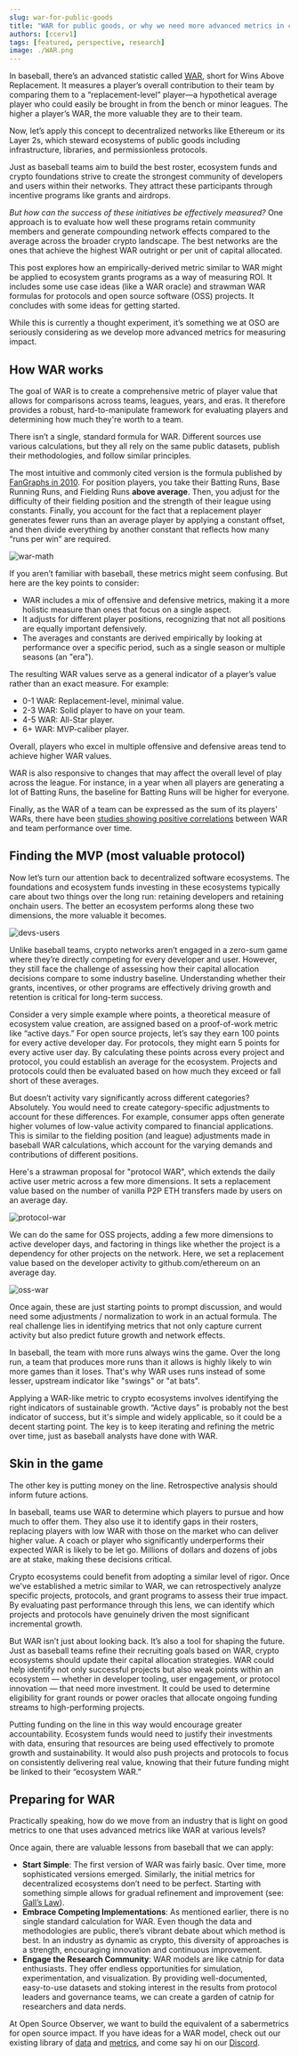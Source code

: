 ```yaml
---
slug: war-for-public-goods
title: "WAR for public goods, or why we need more advanced metrics in crypto"
authors: [ccerv1]
tags: [featured, perspective, research]
image: ./WAR.png
---
```


In baseball, there’s an advanced statistic called [WAR](https://en.wikipedia.org/wiki/Wins_Above_Replacement), short for Wins Above Replacement. It measures a player’s overall contribution to their team by comparing them to a “replacement-level” player—a hypothetical average player who could easily be brought in from the bench or minor leagues. The higher a player’s WAR, the more valuable they are to their team.

Now, let’s apply this concept to decentralized networks like Ethereum or its Layer 2s, which steward ecosystems of public goods including infrastructure, libraries, and permissionless protocols.

Just as baseball teams aim to build the best roster, ecosystem funds and crypto foundations strive to create the strongest community of developers and users within their networks. They attract these participants through incentive programs like grants and airdrops.

_But how can the success of these initiatives be effectively measured?_ One approach is to evaluate how well these programs retain community members and generate compounding network effects compared to the average across the broader crypto landscape. The best networks are the ones that achieve the highest WAR outright or per unit of capital allocated.

This post explores how an empirically-derived metric similar to WAR might be applied to ecosystem grants programs as a way of measuring ROI. It includes some use case ideas (like a WAR oracle) and strawman WAR formulas for protocols and open source software (OSS) projects. It concludes with some ideas for getting started.

While this is currently a thought experiment, it’s something we at OSO are seriously considering as we develop more advanced metrics for measuring impact.

<!-- truncate -->

## How WAR works

The goal of WAR is to create a comprehensive metric of player value that allows for comparisons across teams, leagues, years, and eras. It therefore provides a robust, hard-to-manipulate framework for evaluating players and determining how much they're worth to a team.

There isn’t a single, standard formula for WAR. Different sources use various calculations, but they all rely on the same public datasets, publish their methodologies, and follow similar principles.

The most intuitive and commonly cited version is the formula published by [FanGraphs in 2010](https://library.fangraphs.com/misc/war/). For position players, you take their Batting Runs, Base Running Runs, and Fielding Runs **above average**. Then, you adjust for the difficulty of their fielding position and the strength of their league using constants. Finally, you account for the fact that a replacement player generates fewer runs than an average player by applying a constant offset, and then divide everything by another constant that reflects how many “runs per win” are required.

![war-math](./war-math.png)

If you aren’t familiar with baseball, these metrics might seem confusing. But here are the key points to consider:

- WAR includes a mix of offensive and defensive metrics, making it a more holistic measure than ones that focus on a single aspect.
- It adjusts for different player positions, recognizing that not all positions are equally important defensively.
- The averages and constants are derived empirically by looking at performance over a specific period, such as a single season or multiple seasons (an "era").

The resulting WAR values serve as a general indicator of a player’s value rather than an exact measure. For example:

- 0-1 WAR: Replacement-level, minimal value.
- 2-3 WAR: Solid player to have on your team.
- 4-5 WAR: All-Star player.
- 6+ WAR: MVP-caliber player.

Overall, players who excel in multiple offensive and defensive areas tend to achieve higher WAR values.

WAR is also responsive to changes that may affect the overall level of play across the league. For instance, in a year when all players are generating a lot of Batting Runs, the baseline for Batting Runs will be higher for everyone.

Finally, as the WAR of a team can be expressed as the sum of its players' WARs, there have been [studies showing positive correlations](https://blogs.fangraphs.com/war-it-works/) between WAR and team performance over time.

## Finding the MVP (most valuable protocol)

Now let’s turn our attention back to decentralized software ecosystems. The foundations and ecosystem funds investing in these ecosystems typically care about two things over the long run: retaining developers and retaining onchain users. The better an ecosystem performs along these two dimensions, the more valuable it becomes.

![devs-users](./dev-users.png)

Unlike baseball teams, crypto networks aren’t engaged in a zero-sum game where they’re directly competing for every developer and user. However, they still face the challenge of assessing how their capital allocation decisions compare to some industry baseline. Understanding whether their grants, incentives, or other programs are effectively driving growth and retention is critical for long-term success.

Consider a very simple example where points, a theoretical measure of ecosystem value creation, are assigned based on a proof-of-work metric like “active days.” For open source projects, let’s say they earn 100 points for every active developer day. For protocols, they might earn 5 points for every active user day. By calculating these points across every project and protocol, you could establish an average for the ecosystem. Projects and protocols could then be evaluated based on how much they exceed or fall short of these averages.

But doesn’t activity vary significantly across different categories? Absolutely. You would need to create category-specific adjustments to account for these differences. For example, consumer apps often generate higher volumes of low-value activity compared to financial applications. This is similar to the fielding position (and league) adjustments made in baseball WAR calculations, which account for the varying demands and contributions of different positions.

Here's a strawman proposal for "protocol WAR", which extends the daily active user metric across a few more dimensions. It sets a replacement value based on the number of vanilla P2P ETH transfers made by users on an average day.

![protocol-war](./war-protocols.png)

We can do the same for OSS projects, adding a few more dimensions to active developer days, and factoring in things like whether the project is a dependency for other projects on the network. Here, we set a replacement value based on the developer activity to github.com/ethereum on an average day.

![oss-war](./war-projects.png)

Once again, these are just starting points to prompt discussion, and would need some adjustments / normalization to work in an actual formula. The real challenge lies in identifying metrics that not only capture current activity but also predict future growth and network effects.

In baseball, the team with more runs always wins the game. Over the long run, a team that produces more runs than it allows is highly likely to win more games than it loses. That's why WAR uses runs instead of some lesser, upstream indicator like "swings" or "at bats".

Applying a WAR-like metric to crypto ecosystems involves identifying the right indicators of sustainable growth. “Active days” is probably not the best indicator of success, but it's simple and widely applicable, so it could be a decent starting point. The key is to keep iterating and refining the metric over time, just as baseball analysts have done with WAR.

## Skin in the game

The other key is putting money on the line. Retrospective analysis should inform future actions.

In baseball, teams use WAR to determine which players to pursue and how much to offer them. They also use it to identify gaps in their rosters, replacing players with low WAR with those on the market who can deliver higher value. A coach or player who significantly underperforms their expected WAR is likely to be let go. Millions of dollars and dozens of jobs are at stake, making these decisions critical.

Crypto ecosystems could benefit from adopting a similar level of rigor. Once we've established a metric similar to WAR, we can retrospectively analyze specific projects, protocols, and grant programs to assess their true impact. By evaluating past performance through this lens, we can identify which projects and protocols have genuinely driven the most significant incremental growth.

But WAR isn’t just about looking back. It’s also a tool for shaping the future. Just as baseball teams refine their recruiting goals based on WAR, crypto ecosystems should update their capital allocation strategies. WAR could help identify not only successful projects but also weak points within an ecosystem — whether in developer tooling, user engagement, or protocol innovation — that need more investment. It could be used to determine eligibility for grant rounds or power oracles that allocate ongoing funding streams to high-performing projects.

Putting funding on the line in this way would encourage greater accountability. Ecosystem funds would need to justify their investments with data, ensuring that resources are being used effectively to promote growth and sustainability. It would also push projects and protocols to focus on consistently delivering real value, knowing that their future funding might be linked to their “ecosystem WAR.”

## Preparing for WAR

Practically speaking, how do we move from an industry that is light on good metrics to one that uses advanced metrics like WAR at various levels?

Once again, there are valuable lessons from baseball that we can apply:

- **Start Simple**: The first version of WAR was fairly basic. Over time, more sophisticated versions emerged. Similarly, the initial metrics for decentralized ecosystems don’t need to be perfect. Starting with something simple allows for gradual refinement and improvement (see: [Gall’s Law](http://principles-wiki.net/principles:gall_s_law)).
- **Embrace Competing Implementations**: As mentioned earlier, there is no single standard calculation for WAR. Even though the data and methodologies are public, there’s vibrant debate about which method is best. In an industry as dynamic as crypto, this diversity of approaches is a strength, encouraging innovation and continuous improvement.
- **Engage the Research Community**: WAR models are like catnip for data enthusiasts. They offer endless opportunities for simulation, experimentation, and visualization. By providing well-documented, easy-to-use datasets and stoking interest in the results from protocol leaders and governance teams, we can create a garden of catnip for researchers and data nerds.

At Open Source Observer, we want to build the equivalent of a sabermetrics for open source impact. If you have ideas for a WAR model, check out our existing library of [data](https://docs.opensource.observer/docs/integrate/overview/) and [metrics](https://docs.opensource.observer/docs/how-oso-works/impact-metrics/), and come say hi on our [Discord](https://opensource.observer/discord).

